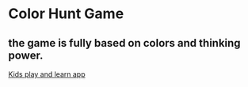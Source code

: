 # Color Hunt Game

## the game is fully based on colors and thinking power.

[Kids play and learn app](https://github.com/syash2581/kidsplayandlearn/tree/master/output)
